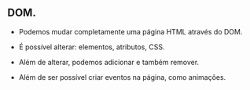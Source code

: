 ## DOM.

- Podemos mudar completamente uma página HTML através do DOM.

- É possível alterar: elementos, atributos, CSS.

- Além de alterar, podemos adicionar e também remover.

- Além de ser possível criar eventos na página, como animações.
